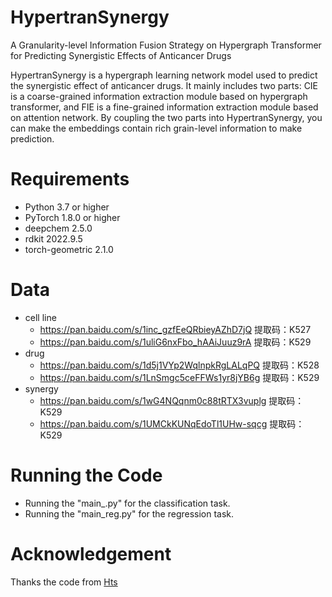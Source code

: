# HypertranSynergy
A Granularity-level Information Fusion Strategy on Hypergraph Transformer for Predicting Synergistic Effects of Anticancer Drugs

HypertranSynergy is a hypergraph learning network model used to predict the synergistic effect of anticancer drugs. 
It mainly includes two parts: CIE is a coarse-grained information extraction module based on hypergraph transformer, 
and FIE is a fine-grained information extraction module based on attention network. By coupling the two parts into HypertranSynergy, 
you can make the embeddings contain rich grain-level information to make prediction.

# Requirements 
 * Python 3.7 or higher 
 * PyTorch 1.8.0 or higher 
 * deepchem 2.5.0
 * rdkit 2022.9.5
 * torch-geometric 2.1.0

# Data 
 * cell line
   * https://pan.baidu.com/s/1inc_gzfEeQRbieyAZhD7jQ  提取码：K527
   * https://pan.baidu.com/s/1uliG6nxFbo_hAAiJuuz9rA  提取码：K529
 * drug
   * https://pan.baidu.com/s/1d5j1VYp2WqlnpkRgLALqPQ  提取码：K528
   * https://pan.baidu.com/s/1LnSmgc5ceFFWs1yr8jYB6g  提取码：K529
 * synergy
   * https://pan.baidu.com/s/1wG4NQqnm0c88tRTX3vuplg  提取码：K529
   * https://pan.baidu.com/s/1UMCkKUNqEdoTl1UHw-sqcg  提取码：K529

# Running the Code 
   * Running the "main_.py" for the classification task.
   * Running the "main_reg.py" for  the regression task.
  
#  Acknowledgement
Thanks the code from [Hts](https://github.com/HNUBioinformatics/Hts)
